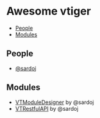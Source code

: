 # Awesome __vtiger__

- [People](#people)
- [Modules](#modules)

## People

- [@sardoj](https://github.com/sardoj)

## Modules

- [VTModuleDesigner](https://github.com/sardoj/VTModuleDesigner) by @sardoj
- [VTRestfulAPI](https://github.com/sardoj/VTRestfulAPI) by @sardoj
